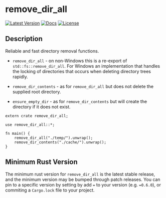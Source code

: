 # remove_dir_all

[![Latest Version](https://img.shields.io/crates/v/remove_dir_all.svg)](https://crates.io/crates/remove_dir_all)
[![Docs](https://docs.rs/remove_dir_all/badge.svg)](https://docs.rs/remove_dir_all)
[![License](https://img.shields.io/crates/l/remove_dir_all.svg)](https://github.com/XAMPPRocky/remove_dir_all)

## Description

Reliable and fast directory removal functions.

* `remove_dir_all` - on non-Windows this is a re-export of
  `std::fs::remove_dir_all`. For Windows an implementation that handles the
  locking of directories that occurs when deleting directory trees rapidly.

* `remove_dir_contents` - as for `remove_dir_all` but does not delete the
  supplied root directory.

* `ensure_empty_dir` - as for `remove_dir_contents` but will create the
  directory if it does not exist.

```rust,no_run
extern crate remove_dir_all;

use remove_dir_all::*;

fn main() {
    remove_dir_all("./temp/").unwrap();
    remove_dir_contents("./cache/").unwrap();
}
```

## Minimum Rust Version
The minimum rust version for `remove_dir_all` is the latest stable release, and the minimum version may be bumped through patch releases. You can pin to a specific version by setting by add `=` to your version (e.g. `=0.6.0`), or commiting a `Cargo.lock` file to your project.
